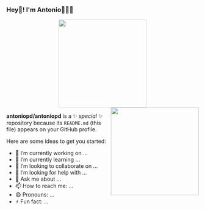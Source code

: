 ### Hey👋! I'm Antonio👨🏻‍💻

<center><img align='center' src="https://user-images.githubusercontent.com/102840775/198898022-3c43606b-ae48-4e73-97f6-8f17ab08fafc.png" width="230"><br></center>
<!-- ![profile-pic (16)](https://user-images.githubusercontent.com/102840775/198898022-3c43606b-ae48-4e73-97f6-8f17ab08fafc.png) -->

<img align='right' src="https://media.giphy.com/media/M9gbBd9nbDrOTu1Mqx/giphy.gif" width="230">



**antoniopd/antoniopd** is a ✨ _special_ ✨ repository because its `README.md` (this file) appears on your GitHub profile.

Here are some ideas to get you started:

- 🔭 I’m currently working on ...
- 🌱 I’m currently learning ...
- 👯 I’m looking to collaborate on ...
- 🤔 I’m looking for help with ...
- 💬 Ask me about ...
- 📫 How to reach me: ...
- 😄 Pronouns: ...
- ⚡ Fun fact: ...

